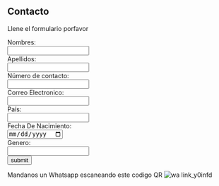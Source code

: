 ## Contacto
Llene el formulario porfavor
<form action="https://formspree.io/f/moqrnvbq" method="post">
  
  <label for="name">Nombres:</label><br>
  <input type="text" id="lname" name="name" value= ""><br>
  <label for="name">Apellidos:</label><br>
  <input type="text" id="lname" name="lname" value= ""><br>
  <label for="name">Número de contacto:</label><br>
  <input type="text" id="lname" name="número" value= ""><br>
  <label or="name">Correo Electronico:</label><br>
  <input type="text" id="lname" name="Correo Electronico" value= ""><br>
  <label for="name">País:</label><br>
  <input type="text" id="lname" name="País" value= ""><br>
  <label for="name">Fecha De Nacimiento:</label><br>
  <input type="date" id="lname" name="Fecha De Nacimiento" value= ""><br>
<label for="name">Genero:</label><br>
  <input type="text" id="lname" name="Genero" value= ""><br>
  <input type="submit" value="submit">
  </form>

Mandanos un Whatsapp escaneando este codigo QR
![wa link_y0infd](https://user-images.githubusercontent.com/99769644/160233676-a345bb5b-152e-419c-8131-fff7e60d42dd.png)
